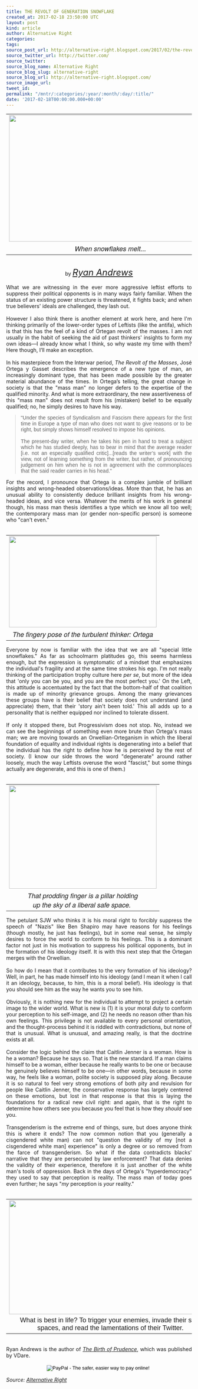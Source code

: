 ```yaml
---
title: THE REVOLT OF GENERATION SNOWFLAKE
created_at: 2017-02-18 23:50:00 UTC
layout: post
kind: article
author: Alternative Right
categories: 
tags: 
source_post_url: http://alternative-right.blogspot.com/2017/02/the-revolt-of-generation-snowflake.html
source_twitter_url: http://twitter.com/
source_twitter: 
source_blog_name: Alternative Right
source_blog_slug: alternative-right
source_blog_url: http://alternative-right.blogspot.com/
source_image_url: 
tweet_id: 
permalink: "/mntr/:categories/:year/:month/:day/:title/"
date: '2017-02-18T00:00:00.000+00:00'
---
```

<div dir="ltr" style="text-align: left;" trbidi="on"><div style="text-align: center;"><div class="separator" style="clear: both; text-align: center;"></div><table align="center" cellpadding="0" cellspacing="0" class="tr-caption-container" style="margin-left: auto; margin-right: auto; text-align: center;"><tbody><tr><td style="text-align: center;"><a href="https://1.bp.blogspot.com/-R3FST5FyV6w/WKjWUAZk0MI/AAAAAAAAVhA/0ZBTtKeTV8Uspq9tL2wk5_j9xjnM4DaYQCLcB/s1600/imageedit_1_2818235985.jpg" imageanchor="1" style="margin-left: auto; margin-right: auto;"><img border="0" height="343" src="https://1.bp.blogspot.com/-R3FST5FyV6w/WKjWUAZk0MI/AAAAAAAAVhA/0ZBTtKeTV8Uspq9tL2wk5_j9xjnM4DaYQCLcB/s400/imageedit_1_2818235985.jpg" width="550" /></a></td></tr><tr><td class="tr-caption" style="text-align: center;"><span style="font-family: &quot;helvetica neue&quot; , &quot;arial&quot; , &quot;helvetica&quot; , sans-serif; font-size: large;"><i>When snowflakes melt...</i></span></td></tr></tbody></table><div class="separator" style="clear: both; text-align: center;"><br /></div>by <span style="font-size: x-large;"><i><a href="http://alternative-right.blogspot.com/search/label/Ryan%20Andrews" target="_blank">Ryan Andrews</a></i></span></div><br /><div style="text-align: justify;">What we are witnessing in the ever more aggressive leftist efforts to suppress their political opponents is in many ways fairly familiar. When the status of an existing power structure is threatened, it fights back; and when true believers' ideals are challenged, they lash out.<br /><br />However I also think there is another element at work here, and here I'm thinking primarily of the lower-order types of Leftists (like the antifa), which is that this has the feel of a kind of Ortegan revolt of the masses. I am not usually in the habit of seeking the aid of past thinkers' insights to form my own ideas—I already know what I think, so why waste my time with them? Here though, I’ll make an exception. <br /><br /><a name='more'></a>In his masterpiece from the Interwar period, <i>The Revolt of the Masses</i>, José Ortega y Gasset describes the emergence of a new type of man, an increasingly dominant type, that has been made possible by the greater material abundance of the times. In Ortega’s telling, the great change in society is that the "mass man" no longer defers to the expertise of the qualified minority. And what is more extraordinary, the new assertiveness of this "mass man" does not result from his (mistaken) belief to be equally qualified; no, he simply desires to have his way.<br /><blockquote class="tr_bq"><span style="font-family: &quot;verdana&quot; , sans-serif;">"Under the species of Syndicalism and Fascism there appears for the first time in Europe a type of man who does not want to give reasons or to be right, but simply shows himself resolved to impose his opinions. <br /><br />The present-day writer, when he takes his pen in hand to treat a subject which he has studied deeply, has to bear in mind that the average reader [i.e. not an especially qualified critic]...[reads the writer’s work] with the view, not of learning something from the writer, but rather, of pronouncing judgement on him when he is not in agreement with the commonplaces that the said reader carries in his head."</span></blockquote>For the record, I pronounce that Ortega is a complex jumble of brilliant insights and wrong-headed observations/ideas. More than that, he has an unusual ability to consistently deduce brilliant insights from his wrong-headed ideas, and vice versa. Whatever the merits of his work in general though, his mass man thesis identifies a type which we know all too well; the contemporary mass man (or gender non-specific person) is someone who "can't even."<br /><br /><table cellpadding="0" cellspacing="0" class="tr-caption-container" style="float: left; margin-right: 1em; text-align: left;"><tbody><tr><td style="text-align: center;"><a href="https://1.bp.blogspot.com/-notuKDxTgws/WKjYNzwJd7I/AAAAAAAAVhQ/2rx27S1rB0wdtrQlzzMxVEXOxJoxtWGRACLcB/s1600/josc3a9-ortega-y-gasset.png" imageanchor="1" style="clear: left; margin-bottom: 1em; margin-left: auto; margin-right: auto;"><img border="0" height="247" src="https://1.bp.blogspot.com/-notuKDxTgws/WKjYNzwJd7I/AAAAAAAAVhQ/2rx27S1rB0wdtrQlzzMxVEXOxJoxtWGRACLcB/s400/josc3a9-ortega-y-gasset.png" width="400" /></a></td></tr><tr><td class="tr-caption" style="text-align: center;"><span style="font-family: &quot;helvetica neue&quot; , &quot;arial&quot; , &quot;helvetica&quot; , sans-serif; font-size: large;"><i>The fingery pose of the turbulent thinker: Ortega</i></span></td></tr></tbody></table>Everyone by now is familiar with the idea that we are all "special little snowflakes." As far as schoolmarm platitudes go, this seems harmless enough, but the expression is symptomatic of a mindset that emphasizes the individual's fragility and at the same time strokes his ego. I'm not really thinking of the participation trophy culture here <i>per se</i>, but more of the idea that 'only you can be you, and you are the most perfect you.' On the Left, this attitude is accentuated by the fact that the bottom-half of that coalition is made up of minority grievance groups. Among the many grievances these groups have is their belief that society does not understand (and appreciate) them, that their 'story ain't been told.' This all adds up to a personality that is neither equipped nor inclined to tolerate dissent.<br /><br /><div style="text-align: right;"></div>If only it stopped there, but Progressivism does not stop. No, instead we can see the beginnings of something even more brute than Ortega's mass man; we are moving towards an Orwellian-Orteganism in which the liberal foundation of equality and individual rights is degenerating into a belief that the individual has the right to define how he is perceived by the rest of society. (I know our side throws the word "degenerate" around rather loosely, much the way Leftists overuse the word "fascist," but some things actually are degenerate, and this is one of them.)<br /><br /><table cellpadding="0" cellspacing="0" class="tr-caption-container" style="float: right; margin-left: 1em; text-align: right;"><tbody><tr><td style="text-align: center;"><a href="https://2.bp.blogspot.com/-8neTTtP8V14/WKjaIoQeBpI/AAAAAAAAVhg/jAyo0GOPWt83iNDfJKInggCM00N49ZT6QCLcB/s1600/LiberalProf.jpg" imageanchor="1" style="clear: right; margin-bottom: 1em; margin-left: auto; margin-right: auto;"><img border="0" height="280" src="https://2.bp.blogspot.com/-8neTTtP8V14/WKjaIoQeBpI/AAAAAAAAVhg/jAyo0GOPWt83iNDfJKInggCM00N49ZT6QCLcB/s400/LiberalProf.jpg" width="400" /></a></td></tr><tr><td class="tr-caption" style="text-align: center;"><span style="font-family: &quot;helvetica neue&quot; , &quot;arial&quot; , &quot;helvetica&quot; , sans-serif; font-size: large;"><i>That prodding finger is a pillar holding<br />up the sky of a liberal safe space.&nbsp;</i></span></td></tr></tbody></table>The petulant SJW who thinks it is his moral right to forcibly suppress the speech of "Nazis" like Ben Shapiro may have reasons for his feelings (though mostly, he just has feelings), but in some real sense, he simply desires to force the world to conform to his feelings. This is a dominant factor not just in his motivation to suppress his political opponents, but in the formation of his ideology itself. It is with this next step that the Ortegan merges with the Orwellian.<br /><br />So how do I mean that it contributes to the very formation of his ideology? Well, in part, he has made himself into his ideology (and I mean it when I call it an ideology, because, to him, this is a moral belief). His ideology is that you should see him as the way he wants you to see him.<br /><br />Obviously, it is nothing new for the individual to attempt to project a certain image to the wider world. What is new is (1) it is your moral duty to conform your perception to his self-image, and (2) he needs no reason other than his own feelings. This privilege is not available to every personal orientation, and the thought-process behind it is riddled with contradictions, but none of that is unusual. What is unusual, and amazing really, is that the doctrine exists at all.<br /><br />Consider the logic behind the claim that Caitlin Jenner is a woman. How is he a woman? Because he says so. That is the new standard. If a man claims himself to be a woman, either because he really wants to be one or because he genuinely believes himself to be one—in other words, because in some way, he feels like a woman, polite society is supposed play along. Because it is so natural to feel very strong emotions of both pity and revulsion for people like Caitlin Jenner, the conservative response has largely centered on these emotions, but lost in that response is that this is laying the foundations for a radical new civil right: and again, that is the right to determine how others see you because you feel that is how they <i>should</i> see you.<br /><br />Transgenderism is the extreme end of things, sure, but does anyone think this is where it ends? The now common notion that you (generally a cisgendered white man) can not "question the validity of my [not a cisgendered white man] experience" is only a degree or so removed from the farce of transgenderism. So what if the data contradicts blacks' narrative that they are persecuted by law enforcement? That data denies the validity of their experience, therefore it is just another of the white man's tools of oppression. Back in the days of Ortega's "hyperdemocracy" they used to say that perception is reality. The mass man of today goes even further; he says "<i>my</i> perception is <i>your</i> reality."<br /><br /><table align="center" cellpadding="0" cellspacing="0" class="tr-caption-container" style="margin-left: auto; margin-right: auto; text-align: center;"><tbody><tr><td style="text-align: center;"><a href="https://2.bp.blogspot.com/-B3OsiesEHh0/WKjbspThRyI/AAAAAAAAVhs/JqUuXTBxQRMQnhPLZpJ0S4c3KCakgWuAwCLcB/s1600/yiannopoulosmilo11292016getty.jpg" imageanchor="1" style="margin-left: auto; margin-right: auto;"><img border="0" height="309" src="https://2.bp.blogspot.com/-B3OsiesEHh0/WKjbspThRyI/AAAAAAAAVhs/JqUuXTBxQRMQnhPLZpJ0S4c3KCakgWuAwCLcB/s400/yiannopoulosmilo11292016getty.jpg" width="550" /></a></td></tr><tr><td class="tr-caption" style="text-align: center;"><span style="font-family: &quot;arial&quot; , &quot;helvetica&quot; , sans-serif; font-size: large;">What is best in life? To trigger your enemies, invade their safe spaces, and read the lamentations of their Twitter.</span></td></tr></tbody></table><br /><div style="text-align: justify;">Ryan Andrews is the author of <i><a href="https://www.amazon.com/Birth-Prudence-Ryan-Andrews/dp/1312025247/ref=sr_1_1_twi_pap_2?ie=UTF8&amp;qid=1487461810&amp;sr=8-1&amp;keywords=The+Birth+of+Prudence" target="_blank">The Birth of Prudence</a></i>, which was published by VDare.</div><br /><form action="https://www.paypal.com/cgi-bin/webscr" method="post" style="text-align: justify;" target="_top"><div style="text-align: center;"><i><span style="font-family: inherit;"><span style="color: black; font-family: &quot;arial&quot; , &quot;helvetica&quot; , sans-serif; line-height: normal;"><span style="font-family: inherit;"><input alt="PayPal - The safer, easier way to pay online!" border="0" name="submit" src="https://www.paypalobjects.com/en_US/i/btn/btn_donateCC_LG.gif" type="image" />&nbsp;<img alt="" border="0" height="1" src="https://www.paypalobjects.com/en_US/i/scr/pixel.gif" width="1" /></span></span></span></i></div></form></div></div><img src="http://feeds.feedburner.com/~r/blogspot/SBfLZ/~4/w8KjG68ijBc" height="1" width="1" alt=""/><div class="">
    <i>Source: <a href="http://alternative-right.blogspot.com/">Alternative Right</a></i>
</div>
